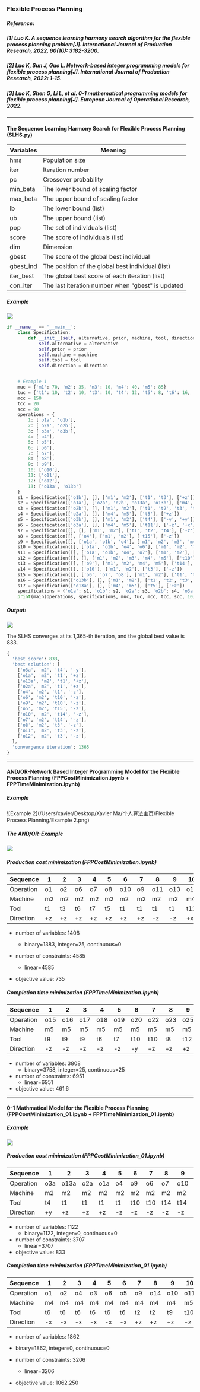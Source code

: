 ### Flexible Process Planning

##### Reference: 

##### [1] Luo K. A sequence learning harmony search algorithm for the flexible process planning problem[J]. International Journal of Production Research, 2022, 60(10): 3182-3200.

##### [2] Luo K, Sun J, Guo L. Network-based integer programming models for flexible process planning[J]. International Journal of Production Research, 2022: 1-15.

##### [3] Luo K, Shen G, Li L, et al. 0-1 mathematical programming models for flexible process planning[J]. European Journal of Operational Research, 2022.

-------------

#### The Sequence Learning Harmony Search for Flexible Process Planning (SLHS.py)

| Variables | Meaning                                           |
| --------- | ------------------------------------------------- |
| hms       | Population size                                   |
| iter      | Iteration number                                  |
| pc        | Crossover probability                             |
| min_beta  | The lower bound of scaling factor                 |
| max_beta  | The upper bound of scaling factor                 |
| lb        | The lower bound (list)                            |
| ub        | The upper bound (list)                            |
| pop       | The set of individuals (list)                     |
| score     | The score of individuals (list)                   |
| dim       | Dimension                                         |
| gbest     | The score of the global best individual           |
| gbest_ind | The position of the global best individual (list) |
| iter_best | The global best score of each iteration (list)    |
| con_iter  | The last iteration number when "gbest" is updated |

##### Example

![](https://github.com/Xavier-MaYiMing/Flexible-Process-Planning/blob/main/Example%201.png)

```python
if __name__ == '__main__':
    class Specification:
        def __init__(self, alternative, prior, machine, tool, direction):
            self.alternative = alternative
            self.prior = prior
            self.machine = machine
            self.tool = tool
            self.direction = direction


    # Example 1
    muc = {'m1': 70, 'm2': 35, 'm3': 10, 'm4': 40, 'm5': 85}
    tuc = {'t1': 10, 't2': 10, 't3': 10, 't4': 12, 't5': 8, 't6': 16, 't7': 3, 't8': 3, 't9': 4, 't10': 2, 't11': 10, 't12': 5, 't13': 6, 't14': 3, 't15': 6, 't16': 3, 't17': 4}
    mcc = 150
    tcc = 20
    scc = 90
    operations = {
        1: ['o1a', 'o1b'],
        2: ['o2a', 'o2b'],
        3: ['o3a', 'o3b'],
        4: ['o4'],
        5: ['o5'],
        6: ['o6'],
        7: ['o7'],
        8: ['o8'],
        9: ['o9'],
        10: ['o10'],
        11: ['o11'],
        12: ['o12'],
        13: ['o13a', 'o13b']
    }
    s1 = Specification(['o1b'], [], ['m1', 'm2'], ['t1', 't3'], ['+z'])
    s2 = Specification(['o1a'], ['o2a', 'o2b', 'o13a', 'o13b'], ['m4', 'm5'], ['t5', 't15'], ['+z'])
    s3 = Specification(['o2b'], [], ['m1', 'm2'], ['t1', 't2', 't3', 't4'], ['+z'])
    s4 = Specification(['o2a'], [], ['m4', 'm5'], ['t5'], ['+z'])
    s5 = Specification(['o3b'], [], ['m1', 'm2'], ['t4'], ['-y', '+y'])
    s6 = Specification(['o3a'], [], ['m4', 'm5'], ['t11'], ['-z', '+x'])
    s7 = Specification([], [], ['m1', 'm2'], ['t1', 't2', 't4'], ['-z'])
    s8 = Specification([], ['o4'], ['m1', 'm2'], ['t15'], ['-z'])
    s9 = Specification([], ['o1a', 'o1b', 'o4'], ['m1', 'm2', 'm3', 'm4', 'm5'], ['t10'], ['-z'])
    s10 = Specification([], ['o1a', 'o1b', 'o4', 'o6'], ['m1', 'm2', 'm3', 'm5'], ['t14'], ['-z'])
    s11 = Specification([], ['o1a', 'o1b', 'o4', 'o7'], ['m1', 'm2'], ['t3'], ['-z'])
    s12 = Specification([], [], ['m1', 'm2', 'm3', 'm4', 'm5'], ['t10'], ['-z'])
    s13 = Specification([], ['o9'], ['m1', 'm2', 'm4', 'm5'], ['t14'], '-z')
    s14 = Specification([], ['o10'], ['m1', 'm2'], ['t3'], ['-z'])
    s15 = Specification([], ['o6', 'o7', 'o8'], ['m1', 'm2'], ['t1', 't2', 't3', 't4'], ['-z'])
    s16 = Specification(['o13b'], [], ['m1', 'm2'], ['t1', 't2', 't3', 't4'], ['+z'])
    s17 = Specification(['o13a'], [], ['m4', 'm5'], ['t5'], ['+z'])
    specifications = {'o1a': s1, 'o1b': s2, 'o2a': s3, 'o2b': s4, 'o3a': s5, 'o3b': s6, 'o4': s7, 'o5': s8, 'o6': s9, 'o7': s10, 'o8': s11, 'o9': s12, 'o10': s13, 'o11': s14, 'o12': s15, 'o13a': s16, 'o13b': s17}
    print(main(operations, specifications, muc, tuc, mcc, tcc, scc, 10, 10000))
```

##### Output:

![](https://github.com/Xavier-MaYiMing/Flexible-Process-Planning/blob/main/convergence%20curve.png)

The SLHS converges at its 1,365-th iteration, and the global best value is 833. 

```python
{
  'best score': 833, 
  'best solution': [
    ['o3a', 'm2', 't4', '-y'], 
    ['o1a', 'm2', 't1', '+z'], 
    ['o13a', 'm2', 't1', '+z'], 
    ['o2a', 'm2', 't1', '+z'], 
    ['o4', 'm2', 't1', '-z'], 
    ['o6', 'm2', 't10', '-z'], 
    ['o9', 'm2', 't10', '-z'], 
    ['o5', 'm2', 't15', '-z'], 
    ['o10', 'm2', 't14', '-z'], 
    ['o7', 'm2', 't14', '-z'], 
    ['o8', 'm2', 't3', '-z'], 
    ['o11', 'm2', 't3', '-z'], 
    ['o12', 'm2', 't3', '-z'],
  ], 
  'convergence iteration': 1365
}

```

----

#### AND/OR-Network Based Integer Programming Model for the Flexible Process Planning (FPPCostMinimization.ipynb + FPPTimeMinimization.ipynb)

##### Example

![Example 2](/Users/xavier/Desktop/Xavier Ma/个人算法主页/Flexible Process Planning/Example 2.png)

##### The AND/OR-Example

![](https://github.com/Xavier-MaYiMing/Flexible-Process-Planning/blob/main/The%20AND:OR%20network%20of%20Example%202.png)

##### Production cost minimization (FPPCostMinimization.ipynb)

| Sequence  | 1    | 2    | 3    | 4    | 5    | 6    | 7    | 8    | 9    | 10   |
| --------- | ---- | ---- | ---- | ---- | ---- | ---- | ---- | ---- | ---- | ---- |
| Operation | o1   | o2   | o6   | o7   | o8   | o10  | o9   | o11  | o13  | o14  |
| Machine   | m2   | m2   | m2   | m2   | m2   | m2   | m2   | m2   | m2   | m4   |
| Tool      | t1   | t3   | t6   | t7   | t5   | t1   | t1   | t1   | t1   | t11  |
| Direction | +z   | +z   | +z   | +z   | +z   | +z   | +z   | -z   | -z   | +x   |

 - number of variables: 1408
   - binary=1383, integer=25, continuous=0
   
 - number of constraints: 4585
   - linear=4585
   
 - objective value: 735

   

##### Completion time minimization (FPPTimeMinimization.ipynb)

| Sequence  | 1    | 2    | 3    | 4    | 5    | 6    | 7    | 8    | 9    | 10   |
| --------- | ---- | ---- | ---- | ---- | ---- | ---- | ---- | ---- | ---- | ---- |
| Operation | o15  | o16  | o17  | o18  | o19  | o20  | o22  | o23  | o25  | o24  |
| Machine   | m5   | m5   | m5   | m5   | m5   | m5   | m5   | m5   | m5   | m5   |
| Tool      | t9   | t9   | t9   | t6   | t7   | t10  | t10  | t8   | t12  | t12  |
| Direction | -z   | -z   | -z   | -z   | -z   | -y   | +z   | +z   | +z   | +z   |

- number of variables: 3808
   - binary=3758, integer=25, continuous=25
- number of constraints: 6951
   - linear=6951
- objective value: 461.6

---------

#### 0-1 Mathmatical Model for the Flexible Process Planning (FPPCostMinimization_01.ipynb + FPPTimeMinimization_01.ipynb)

##### Example

![](https://github.com/Xavier-MaYiMing/Flexible-Process-Planning/blob/main/Example%201.png)

##### Production cost minimization (FPPCostMinimization_01.ipynb)

| Sequence  | 1    | 2    | 3    | 4    | 5    | 6    | 7    | 8    | 9    | 10   | 11   | 12   | 13   |
| --------- | ---- | ---- | ---- | ---- | ---- | ---- | ---- | ---- | ---- | ---- | ---- | ---- | ---- |
| Operation | o3a  | o13a | o2a  | o1a  | o4   | o9   | o6   | o7   | o10  | o8   | o11  | o12  | o5   |
| Machine   | m2   | m2   | m2   | m2   | m2   | m2   | m2   | m2   | m2   | m2   | m2   | m2   | m2   |
| Tool      | t4   | t1   | t1   | t1   | t1   | t10  | t10  | t14  | t14  | t4   | t4   | t4   | t15  |
| Direction | +y   | +z   | +z   | +z   | -z   | -z   | -z   | -z   | -z   | -z   | -z   | -z   | -z   |

- number of variables: 1122
   - binary=1122, integer=0, continuous=0
- number of constraints: 3707
   - linear=3707
- objective value: 833



##### Completion time minimization (FPPTimeMinimization_01.ipynb)

| Sequence  | 1    | 2    | 3    | 4    | 5    | 6    | 7    | 8    | 9    | 10   | 11   | 12   | 13   | 14   |
| --------- | ---- | ---- | ---- | ---- | ---- | ---- | ---- | ---- | ---- | ---- | ---- | ---- | ---- | ---- |
| Operation | o1   | o2   | o4   | o3   | o6   | o5   | o9   | o14  | o10  | o11  | o12  | o13  | o7   | o8   |
| Machine   | m4   | m4   | m4   | m4   | m4   | m4   | m4   | m4   | m4   | m5   | m4   | m4   | m4   | m4   |
| Tool      | t6   | t6   | t6   | t6   | t6   | t6   | t2   | t2   | t9   | t10  | t1   | t5   | t7   | t7   |
| Direction | -x   | -x   | -x   | -x   | -x   | -x   | +z   | +z   | +z   | -z   | +y   | +y   | +x   | +x   |

- number of variables: 1862

- binary=1862, integer=0, continuous=0

- number of constraints: 3206
   - linear=3206
- objective value: 1062.250
